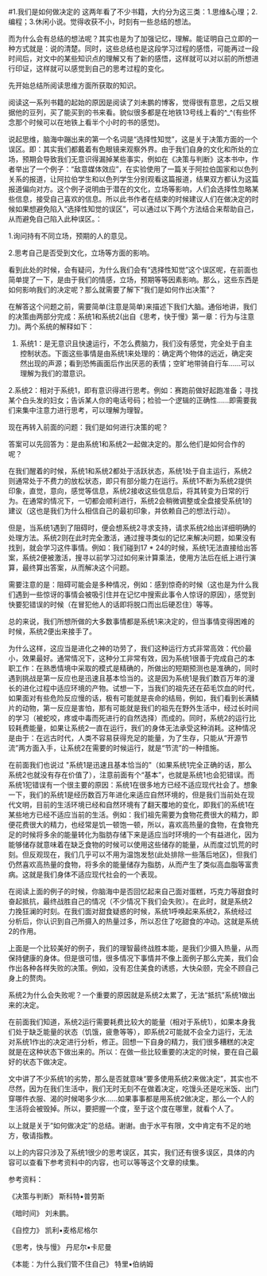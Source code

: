 #1.我们是如何做决定的
这两年看了不少书籍，大约分为这三类：1.思维&心理；2.编程；3.休闲小说。觉得收获不小，时刻有一些总结的想法。

而为什么会有总结的想法呢？其实也是为了加强记忆，理解。能证明自己立即的一种方式就是：说的清楚。同时，这些总结也是这段学习过程的感悟，可能再过一段时间后，对文中的某些知识点的理解又有了新的感悟，这样就可以对以前的所想进行印证，这样就可以感觉到自己的思考过程的变化。

先开始总结所阅读思维方面所获取的知识。

阅读这一系列书籍的起始的原因是阅读了刘未鹏的博客，觉得很有意思，之后又根据他的豆列，买了能买到的书来看。貌似很多都是在地铁13号线上看的^_^(有些怀念那个时候可以在地铁上看半个小时的书的感觉)。

说起思维，脑海中蹦出来的第一个名词是“选择性知觉”，这是关于决策方面的一个误区。即：其实我们都戴着有色眼镜来观察外界。由于我们自身的文化和所处的立场，预期会导致我们无意识得漏掉某些事实，例如在《决策与判断》这本书中，作者举出了一个例子：“敌意媒体效应”，在实验使用了一篇关于阿拉伯国家和以色列关系的报道，让阿拉伯学生和以色列学生分别观看这篇报道，结果双方都认为这篇报道偏向对方。这个例子说明由于潜在的文化，立场等影响，人们会选择性忽略某些信息，接受自己喜欢的信息。所以此书作者在结束的时候建议人们在做决定的时候如果想避免陷入“选择性知觉的误区”，可以通过以下两个方法结合来帮助自己，从而避免自己陷入此种误区。：

1.询问持有不同立场，预期的人的意见。

2.思考自己是否受到文化，立场等方面的影响。

看到此处的时候，会有疑问，为什么我们会有“选择性知觉”这个误区呢，在前面也简单提了一下，是由于我们的情感，立场，预期等等因素影响。那么，这些东西是如何影响我们的决定呢？那么就需要了解下“我们是如何作出决策”？

在解答这个问题之前，需要简单(注意是简单)来描述下我们大脑。通俗地讲，我们的决策由两部分完成：系统1和系统2(出自《思考，快于慢》第一章：行为与注意力)。两个系统的解释如下：

1. 系统1：是无意识且快速运行，不怎么费脑力，我们没有感觉，完全处于自主控制状态。下面这些事情是由系统1来处理的：确定两个物体的远近，确定突然出现的声源；看到恐怖画面后作出厌恶的表情；空旷地带骑自行车......可以理解为我们的潜意识。

2.系统2：相对于系统1，即有意识得进行思考。例如：赛跑前做好起跑准备；寻找某个白头发的妇女；告诉某人你的电话号码；检验一个逻辑的正确性......即需要我们来集中注意力进行思考，可以理解为理智。

现在再转入前面的问题：我们是如何进行决策的呢？

答案可以先回答为：是由系统1和系统2一起做决定的。那么他们是如何合作的呢？

在我们醒着的时候，系统1和系统2都处于活跃状态，系统1处于自主运行，系统2则通常处于不费力的放松状态，即只有部分能力在运行。系统1不断为系统2提供印象，直觉，意向，感觉等信息，系统2接收这些信息后，将其转变为日常的行为。在通常的情况下，一切都会顺利进行，系统2会稍微调整或全盘接受系统1的建议（这也是我们为什么相信自己的最初印象，并依赖自己的想法行动）。

但是，当系统1遇到了阻碍时，便会想系统2寻求支持，请求系统2给出详细明确的处理方法。系统2则在此时完全激活，通过搜寻类似的记忆来解决问题，如果没有找到，就会学习这件事情。例如：我们碰到17 * 24的时候，系统1无法直接给出答案，系统2便被激活，搜寻以前学习过如何来计算乘法，使用方法后在纸上进行演算，最终算出答案，从而解决这个问题。

需要注意的是：阻碍可能会是多种情况，例如：感到惊奇的时候（这也是为什么我们遇到一些惊讶的事情会被吸引住并在记忆中搜索此事令人惊讶的原因），感觉到快要犯错误的时候（在冒犯他人的话即将脱口而出后硬忍住）等等。

总的来说，我们所想所做的大多数事情都是系统1来决定的，但当事情变得困难的时候，系统2便出来接手了。

为什么这样，这应当是进化之神的功劳了，我们这种运行方式非常高效：代价最小，效果最好。通常情况下，这种分工非常有效，因为系统1很善于完成自己的本职工作：在熟悉情境中采取的模式是精确的，所做出的短期预测也是准确的，同时遇到挑战是第一反应也是迅速且基本恰当的。这是因为系统1是我们数百万年的漫长的进化过程中适应环境的产物。试想一下，当我们的祖先还在茹毛饮血的时代，如果面对有些危险反应慢的话，极有可能就是丧命的结局，例如，我们看到长满鳞片的动物，第一反应是害怕，那有可能就是我们的祖先在野外生活中，经过长时间的学习（被蛇咬，疼或中毒而死进行的自然选择）而成的。同时，系统2的运行比较耗费能量，如果让系统2一直在运行，我们的身体无法承受这种消耗。这种情况是由于：在远古时代，人类不容易获得充足的能量，为了生存，只能从“开源节流”两方面入手，让系统2在需要的时候运行，就是“节流”的一种措施。

在前面我们也说过 "系统1是迅速且基本恰当的"（如果系统1完全正确的话，那么系统2也就没有存在价值了），注意前面有个“基本”，也就是系统1也会犯错误。而系统1犯错误有一个很主要的原因：系统1在很多地方已经不适应现代社会了。想象一下，我们的系统1是经历数百万年进化来适应自然环境的，但是我们当前处在现代文明，目前的生活环境已经和自然环境有了翻天覆地的变化，即我们的系统1在某些地方已经不适应当前的生活。例如：我们祖先需要为食物花费很大的精力，即便花费很大的精力，也经常是饥一顿饱一顿，所以，喜欢高热量的食物，在食物充足的时候将多余的能量转化为脂肪存储下来是适应当时环境的一个有益进化，因为能够储存就意味着在缺乏食物的时候可以使用这些储存的能量，从而度过饥荒的时刻。但反观现在，我们几乎可以不用为温饱发愁(此处排除一些落后地区)，但我们仍然喜欢高热量的食物，将多余的能量储存为脂肪，从而产生了类似高血脂等富贵病。这就是我们身体不适应现代社会的一个表现。

在阅读上面的例子的时候，你脑海中是否回忆起来自己面对蛋糕，巧克力等甜食时奋起抵抗，最终战胜自己的情况（不少情况下我们会失败）。在此时，就是系统2力挽狂澜的时刻。在我们面对甜食疑惑的时候，系统1呼唤起来系统2，系统经过分析后，你认识到自己所摄入的热量过多，所以忍住了吃甜食的冲动。这就是系统2的作用。

上面是一个比较美好的例子，我们的理智最终战胜本能，是我们少摄入热量，从而保持健康的身体。但是很可惜，很多情况下事情并不像上面例子那么完美，我们会作出各种各样失败的决策。例如，没有忍住美食的诱惑，大快朵颐，完全不顾自己身上的赘肉。

系统2为什么会失败呢？一个重要的原因就是系统2太累了，无法“抵抗”系统1做出来的决定。

在前面我们知道，系统2运行需要耗费比较大的能量（相对于系统1），如果本身我们处于缺乏能量的状态（饥饿，疲惫等等），即系统2可能就不会全力运行，无法对系统1作出的决定进行分析，修正。回想一下自身的精力，我们很多糟糕的决定就是在这种状态下做出来的。所以：在做一些比较重要的决定的时候，要在自己最好的状态下做决定。

文中讲了不少系统1的劣势，那么是否就意味“要多使用系统2来做决定”，其实也不尽然，因为在我们生活中，我们无时无刻不在做着决定，吃馒头还是吃米饭、出门穿哪件衣服、渴的时候喝多少水......如果事事都是用系统2做决定，那么一个人的生活将会被毁掉。所以，要把握一个度，至于这个度在哪里，就看个人了。

以上就是关于“如何做决定”的总结。谢谢。由于水平有限，文中肯定有不足的地方，敬请指教。

以上的内容只涉及了系统1很少的思考误区，其实，我们还有很多误区，具体的内容可以查看下参考资料中的内容，也可以等等这个文章的续集。

参考资料：

《决策与判断》 斯科特▪普劳斯

《暗时间》 刘未鹏。

《自控力》 凯利▪麦格尼格尔

《思考，快与慢》 丹尼尔▪卡尼曼

《本能：为什么我们管不住自己》 特里▪伯纳姆